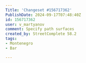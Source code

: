 ```yaml
---
Title: 'Changeset #156717362'
PublishDate: 2024-09-17T07:48:40Z
id: 156717362
user: v_martyanov
comment: Specify path surfaces
created_by: StreetComplete 58.2
tags:
- Montenegro
- Bar

---
```

